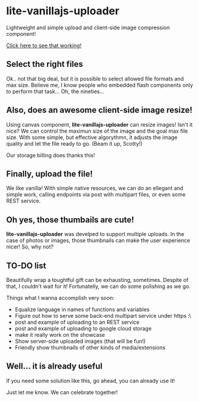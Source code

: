 # lite-vanillajs-uploader

Lightweight and simple upload and client-side image compression component!

[Click here to see that working!](https://marcelomathias.github.io/lite-vanillajs-uploader/liteVanillaJSTester.html)

## Select the right files

Ok.. not that big deal, but it is possible to select allowed file formats and max size. Believe me, I know people who embedded flash components only to perform that task... Oh, the nineties...

## Also, does an awesome client-side image resize!

Using canvas component, **lite-vanillajs-uploader** can resize images! Isn't it nice? We can control the maximun size of the image and the goal max file size. With some simple, but effective algorythmn, it adjusts the image quality and let the file ready to go. (Beam it up, Scotty!)

Our storage billing does thanks this!

## Finally, upload the file!

We like vanilla! With simple native resources, we can do an ellegant and simple work, calling endpoints via post with multipart files, or even some REST service.


## Oh yes, those thumbails are cute!

**lite-vanillajs-uploader** was develped to support multiple uploads. In the case of photos or images, those thumbnails can make the user experience nicer! So, why not?


## TO-DO list

Beautifully wrap a toughtful gift can be exhausting, sometimes. Despite of that, I couldn't wait for it! Fortunatelly, we can do some polishing as we go.

Things what I wanna accomplish very soon:

* Equalize language in names of functions and variables
* Figure out how to serve some back-end multipart service under https :\
* post and example of uploading to an REST service
* post and example of uploading to google cloud storage
* make it really work on the showcase
* Show server-side uploaded images (that will be fun!)
* Friendly show thumbnails of other kinds of media/extensions


## Well... it is already useful

If you need some solution like this, go ahead, you can already use it!

Just let me know. We can celebrate together!
